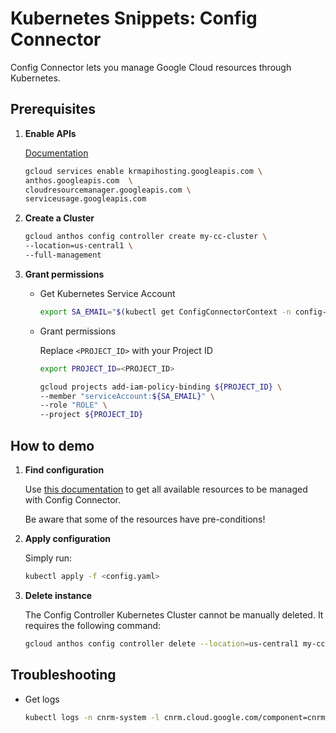 # Kubernetes Snippets: Config Connector

Config Connector lets you manage Google Cloud resources through Kubernetes.

## Prerequisites

1. **Enable APIs**

    [Documentation](https://cloud.google.com/kubernetes-engine/enterprise/config-controller/docs/setup#production_considerations)

    ```bash
    gcloud services enable krmapihosting.googleapis.com \
    anthos.googleapis.com  \
    cloudresourcemanager.googleapis.com \
    serviceusage.googleapis.com
    ```

1. **Create a Cluster**

    ```bash
    gcloud anthos config controller create my-cc-cluster \
    --location=us-central1 \
    --full-management
    ```

1. **Grant permissions**

    - Get Kubernetes Service Account

        ```bash
        export SA_EMAIL="$(kubectl get ConfigConnectorContext -n config-control -o jsonpath='{.items[0].spec.googleServiceAccount}' 2> /dev/null)"
        ```

    - Grant permissions

        Replace `<PROJECT_ID>` with your Project ID

        ```bash
        export PROJECT_ID=<PROJECT_ID>
        ```

        ```bash
        gcloud projects add-iam-policy-binding ${PROJECT_ID} \
        --member "serviceAccount:${SA_EMAIL}" \
        --role "ROLE" \
        --project ${PROJECT_ID}
        ```

## How to demo

1. **Find configuration**

    Use [this documentation](https://cloud.google.com/config-connector/docs/reference/overview) to get all available resources to be managed with Config Connector.

    Be aware that some of the resources have pre-conditions!

1. **Apply configuration**

    Simply run:

    ```bash
    kubectl apply -f <config.yaml>
    ```

1. **Delete instance**

    The Config Controller Kubernetes Cluster cannot be manually deleted. It requires the following command:

    ```bash
    gcloud anthos config controller delete --location=us-central1 my-cc-cluster
    ```

## Troubleshooting

- Get logs

    ```bash
    kubectl logs -n cnrm-system -l cnrm.cloud.google.com/component=cnrm-controller-manager -c manager
    ```